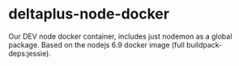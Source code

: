 # deltaplus-node-docker

Our DEV node docker container, includes just nodemon as a global package.
Based on the nodejs 6.9 docker image (full buildpack-deps:jessie).
